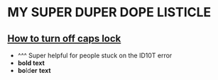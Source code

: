 # **MY SUPER DUPER DOPE LISTICLE**

## [How to turn off caps lock](https://www.wikihow.com/Turn-Off-Caps-Lock)

- ^^^ Super helpful for people stuck on the ID10T error
- **bold text**
- **bo**ld**er** **text**
